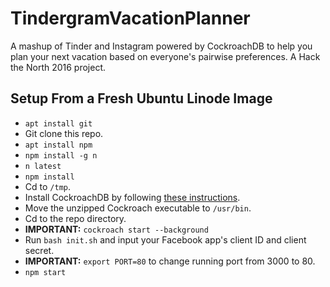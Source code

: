 # TindergramVacationPlanner
A mashup of Tinder and Instagram powered by CockroachDB to help you plan your next vacation based on everyone's pairwise preferences. A Hack the North 2016 project.

## Setup From a Fresh Ubuntu Linode Image
- `apt install git`
- Git clone this repo.
- `apt install npm`
- `npm install -g n`
- `n latest`
- `npm install`
- Cd to `/tmp`.
- Install CockroachDB by following [these instructions](https://www.cockroachlabs.com/docs/install-cockroachdb.html).
- Move the unzipped Cockroach executable to `/usr/bin`.
- Cd to the repo directory.
- **IMPORTANT:** `cockroach start --background`
- Run `bash init.sh` and input your Facebook app's client ID and client secret.
- **IMPORTANT:** `export PORT=80` to change running port from 3000 to 80.
- `npm start`

